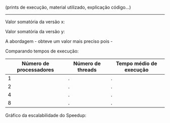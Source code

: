 (prints de execução, material utilizado, explicação código...)

---

Valor somatória da versão x:

Valor somatória da versão y:

A abordagem - obteve um valor mais preciso pois -


Comparando tempos de execução:

| Número de processadores | Número de threads | Tempo médio de execução |
| --- | --- | --- |
| 1 | . | . |
| 2 | . | . |
| 4 | . | . |
| 8 | . | . |


Gráfico da escalabilidade do Speedup:
